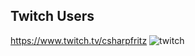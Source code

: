 ## Twitch Users

https://www.twitch.tv/csharpfritz
![twitch](https://img.shields.io/twitch/status/csharpfritz)

